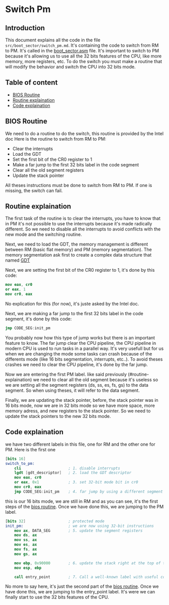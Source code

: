 # Switch Pm

## Introduction

This document explains all the code in the file `src/boot_sector/switch_pm.md`. It's containing the code to switch from RM to PM. It's called in the [boot_sector.asm](../../../src/boot_sector/boot_sector.asm) file. It's important to switch to PM because it's allowing us to use all the 32 bits features of the CPU, like more 
memory, more registers, etc. To do the switch you must make a routine that will modify the behavior and switch the CPU into 32 bits mode.

## Table of content

- [BIOS Routine](#bios-routine)
- [Routine explaination](#routine-explaination)
- [Code explaination](#code-explaination)

## BIOS Routine <a name="bios-routine"></a>

We need to do a routine to do the switch, this routine is provided by the Intel doc
Here is the routine to switch from RM to PM:

- Clear the interrupts
- Load the GDT
- Set the first bit of the CR0 register to 1
- Make a far jump to the first 32 bits label in the code segment
- Clear all the old segment registers
- Update the stack pointer

All theses instructions must be done to switch from RM to PM. If one is missing, the switch can fail.

## Routine explaination <a name="routine-explaination"></a>

The first task of the routine is to clear the interrupts, you have to know that in PM it's not possible to use the interrupts because it's made radically different. So we need to disable all the interrupts to avoid conflicts with the new mode and the switching routine.

Next, we need to load the GDT, the memory management is different between RM (basic flat memory) and PM (memory segmentation). The memory segmentation ask first to create a complex data structure that named [GDT](gdt.md)

Next, we are setting the first bit of the CR0 register to 1, it's done by this code:
```nasm
mov eax, cr0
or eax, 1
mov cr0, eax
```
No explication for this (for now), it's juste asked by the Intel doc.

Next, we are making a far jump to the first 32 bits label in the code segment, it's done by this code:
```nasm
jmp CODE_SEG:init_pm
```
You probably now how this type of jump works but there is an important feature to know. The far jump clear the CPU pipeline, the CPU pipeline in modern CPU is used to run tasks in a parallel way. It's very usefull but for us when we are changing the mode some tasks can crash because of the differents mode (like 16 bits segmentation, interrupts, etc..). To avoid theses crashes we need to clear the CPU pipeline, it's done by the far jump.

Now we are entering the first PM label. like said previously (#routine-explaination) we need to clear all the old segment because it's useless so we are setting all the segment registers (ds, ss, es, fs, gs) to the data segment. So when using theses, it will refer to the data segment.

Finally, we are updating the stack pointer, before, the stack pointer was in 16 bits mode, now we are in 32 bits mode so we have more space, more memory adress, and new registers to the stack pointer. So we need to update the stack pointers to the new 32 bits mode.

## Code explaination <a name="code-explaination"></a>

we have two different labels in this file, one for RM and the other one for PM. Here is the first one

```nasm
[bits 16]
switch_to_pm:
    cli                     ; 1. disable interrupts
    lgdt [gdt_descriptor]   ; 2. load the GDT descriptor
    mov eax, cr0
    or eax, 0x1             ; 3. set 32-bit mode bit in cr0
    mov cr0, eax
    jmp CODE_SEG:init_pm    ; 4. far jump by using a different segment
```
this is our 16 bits mode, we are still in RM and as you can see, it's the first steps of the [bios routine](#bios-routine). Once we have done this, we are jumping to the PM label.

```nasm
[bits 32]                   ; protected mode
init_pm:                    ; we are now using 32-bit instructions
    mov ax, DATA_SEG        ; 5. update the segment registers
    mov ds, ax
    mov ss, ax
    mov es, ax
    mov fs, ax
    mov gs, ax

    mov ebp, 0x90000        ; 6. update the stack right at the top of the free space
    mov esp, ebp

    call entry_point        ; 7. Call a well-known label with useful code

```
No more to say here, it's just the second part of the [bios routine](#bios-routine). Once we have done this, we are jumping to the entry_point label. It's were we can finally start to use the 32 bits features of the CPU.
